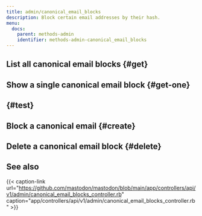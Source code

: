 ```yaml
---
title: admin/canonical_email_blocks
description: Block certain email addresses by their hash.
menu:
  docs:
    parent: methods-admin
    identifier: methods-admin-canonical_email_blocks
---
```


## List all canonical email blocks {#get}

## Show a single canonical email block {#get-one}

## {#test}

## Block a canonical email {#create}

## Delete a canonical email block {#delete}

## See also

{{< caption-link url="https://github.com/mastodon/mastodon/blob/main/app/controllers/api/v1/admin/canonical_email_blocks_controller.rb" caption="app/controllers/api/v1/admin/canonical_email_blocks_controller.rb" >}}